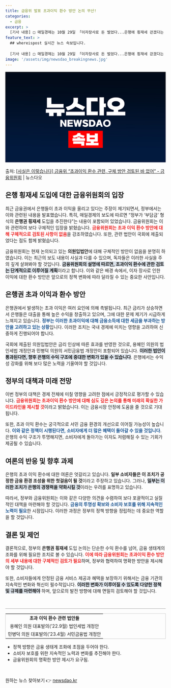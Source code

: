 ```yaml
---
title: 금융위 발표 초과이익 환수 방안 논의 무산!
categories:
  - 금융
excerpt: >
  [기사 내용] □ 매일경제는 10월 29일 「이자장사로 돈 벌었다...은행에 횡재세 걷겠다는 정부」제하의 기…
feature_text: >
  ## whereispost 실시간 뉴스 속보입니다.

  [기사 내용] □ 매일경제는 10월 29일 「이자장사로 돈 벌었다...은행에 횡재세 걷겠다는 정부」제하의 기…
image: '/assets/img/newsdao_breakingnews.jpg'
---
```


![뉴스다오 속보](/assets/img/newsdao_breakingnews.jpg)

<p>출처: <a href="https://newsdao.kr/2357" rel="dofollow">[사실은 이렇습니다] 금융위 “초과이익 환수 관련, 구체 방안 검토된 바 없어” - 금융위원회</a> | 뉴스다오</p>

<h2 data-ke-size="size26">은행 횡재세 도입에 대한 금융위원회의 입장</h2>

<p data-ke-size="size16">최근 금융권에서 은행들이 초과 이익을 올리고 있다는 주장이 제기되면서, 정부에서는 이와 관련된 내용을 발표했습니다. 특히, 매일경제의 보도에 따르면 “정부가 ‘부담금’ 형식의 <b>은행권 횡재세</b> 도입을 추진한다”는 내용이 포함되어 있었습니다. 금융위원회는 이와 관련하여 보다 구체적인 입장을 밝혔습니다. <b><span style="color: #ee2323;">금융위원회는 초과 이익 환수 방안에 대해 구체적으로 검토된 사항이 없음</span></b>을 강조하였습니다. 또한, 관련 법안이 국회에 제출되었다는 점도 함께 밝혔습니다.</p>

<p data-ke-size="size16">금융위원회는 현재 논의되고 있는 <b>의원입법안</b>에 대해 구체적인 방안이 없음을 분명히 하였습니다. 이는 최근의 보도 내용이 사실과 다를 수 있으며, 독자들은 이러한 사실을 주의 깊게 살펴봐야 할 것입니다. <b><span style="background-color: #21538527;">금융위원회의 설명에 따르면, 초과이익 환수에 관한 검토는 단계적으로 이루어질 계획</span></b>이라고 합니다. 이와 같은 배경 속에서, 이자 장사로 인한 이익에 대한 환수 방안은 앞으로의 정책 변화에 따라 달라질 수 있는 중요한 사안입니다.</p>

<h2 data-ke-size="size26">은행권 초과 이익과 환수 방안</h2>

<p data-ke-size="size16">은행권에서 발생하는 초과 이익은 여러 요인에 의해 촉발됩니다. 최근 금리가 상승하면서 은행들은 대출을 통해 높은 수익을 창출하고 있으며, 그에 대한 문제 제기가 시급하게 느껴지고 있습니다. <b><span style="color: #1a5490;">정부는 이러한 초과이익에 대해 금융소득에 대한 세금을 부과하는 방안을 고려하고 있는 상황</span></b>입니다. 이러한 조치는 국내 경제에 미치는 영향을 고려하여 신중하게 진행되어야 합니다.</p>

<p data-ke-size="size16">국회에 제출된 의원입법안은 금리 인상에 따른 효과를 반영한 것으로, 용혜인 의원의 법인세법 개정안과 민병덕 의원의 서민금융법 개정안이 포함되어 있습니다. <b><span style="background-color: #21538527;">이러한 법안이 통과된다면, 향후 은행의 수익 구조에 중대한 변화가 있을 수 있습니다</span></b>. 은행에서는 수익성 강화를 위해 보다 많은 노력을 기울여야 할 것입니다.</p>

<h2 data-ke-size="size26">정부의 대책과 미래 전망</h2>

<p data-ke-size="size16">이번 정부의 대책은 경제 전체에 미칠 영향을 고려한 점에서 긍정적으로 평가할 수 있습니다. <b><span style="color: #ee2323;">금융위원회는 초과이익 환수 방안에 대해 심도 깊은 논의를 통해 미래의 확실한 가이드라인을 제시할 것</span></b>이라고 밝혔습니다. 이는 금융시장 안정에 도움을 줄 것으로 기대됩니다.</p>

<p data-ke-size="size16">또한, 초과 이익 환수는 궁극적으로 서민 금융 환경의 개선으로 이어질 가능성이 높습니다. <b><span style="color: #1a5490;">이와 같은 정책이 시행된다면, 소비자에게 더 많은 혜택이 돌아갈 수 있을 것입니다</span></b>. 은행의 수익 구조가 투명해지면, 소비자에게 돌아가는 이자도 저렴해질 수 있는 기회가 제공될 수 있습니다.</p>

<h2 data-ke-size="size26">여론의 반응 및 향후 과제</h2>

<p data-ke-size="size16">은행의 초과 이익 환수에 대한 여론은 엇갈리고 있습니다. <b>일부 소비자들은 이 조치가 공정한 금융 환경 조성을 위한 첫걸음이 될 것</b>이라고 주장하고 있습니다. 그러나, <b><span style="background-color: #21538527;">일부는 이러한 조치가 은행의 경쟁력을 약화시킬 것</span></b>이라는 우려를 표명하고 있습니다.</p>

<p data-ke-size="size16">따라서, 정부와 금융위원회는 이와 같은 다양한 의견을 수렴하여 보다 포괄적이고 실질적인 대책을 마련해야 할 것입니다. <b><span style="color: #1a5490;">금융의 투명성 확보와 소비자 보호를 위해 지속적인 노력이 필요</span></b>한 시점입니다. 이러한 과정은 정부의 정책 방향을 정립하는 데 중요한 역할을 할 것입니다.</p>

<h2 data-ke-size="size26">결론 및 제언</h2>

<p data-ke-size="size16">결론적으로, 정부의 <b>은행권 횡재세</b> 도입 논의는 단순한 수익 환수를 넘어, 금융 생태계의 조화를 위해 필요한 조치로 볼 수 있습니다. <b><span style="color: #ee2323;">이에 따라 금융위원회는 초과이익 환수 방안의 세부 내용에 대한 구체적인 검토가 필요</span></b>하며, 정부와 협력하여 명확한 방안을 제시해야 할 것입니다.</p>

<p data-ke-size="size16">또한, 소비자들에게 안정된 금융 서비스 제공과 혜택을 보장하기 위해서는 금융 기관의 지속적인 변화와 혁신이 필수적입니다. <b><span style="background-color: #21538527;">이러한 변화가 이루어질 수 있도록 다양한 정책 및 규제를 마련해야</span></b> 하며, 앞으로의 발전 방향에 대해 면밀히 검토해야 할 것입니다.</p>

<p data-ke-size="size16">&nbsp;</p>

<hr style="height: 2px; background-color: #cccccc; border: none;" />

<table style="width: 100%; border: 1px solid #cccccc;">
    <tr>
        <td style="text-align: center; height: 17px;"><b>초과 이익 환수 관련 법안들</b></td>
    </tr>
    <tr>
        <td style="text-align: center; height: 17px;">용혜인 의원 대표발의(’22.9월) 법인세법 개정안</td>
    </tr>
    <tr>
        <td style="text-align: center; height: 17px;">민병덕 의원 대표발의(’23.4월) 서민금융법 개정안</td>
    </tr>
</table>

<ul>
    <li>정책 방향은 금융 생태계 조화에 초점을 두어야 한다.</li>
    <li>소비자 보호를 위한 지속적인 노력과 변화를 추진해야 한다.</li>
    <li>금융위원회의 명확한 방안 제시가 요구됨.</li>
</ul>

<p data-ke-size="size16">&nbsp;</p> 

원하는 뉴스 찾아보기 👉 <a href="https://newsdao.kr" rel="dofollow">newsdao.kr</a>


